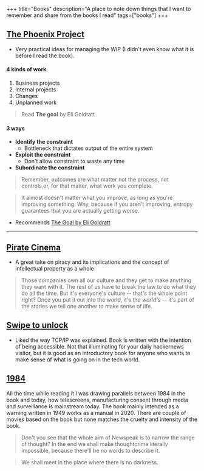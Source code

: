 +++
title="Books"
description="A place to note down things that I want to remember and share from the books I read"
tags=["books"]
+++
## [The Phoenix Project](https://www.goodreads.com/book/show/17255186-the-phoenix-project)

- Very practical ideas for managing the WIP (I didn't even know what it is before I read the book).

#### 4 kinds of work
1. Business projects
2. Internal projects
3. Changes
4. Unplanned work

> Read **The goal** by Eli Goldratt

#### 3 ways
- __Identify the constraint__
	- Bottleneck that dictates output of the entire system
- __Exploit the constraint__
	- Don't allow constraint to waste any time
- __Subordinate the constraint__



> Remember, outcomes are what matter not the process, not controls,or, for that matter, what work you complete.

> It almost doesn't matter what you improve, as long as you're improving something. Why, because if you aren't improving, entropy guarantees that you are actually getting worse.

- Recommends [The Goal by Eli Goldratt](https://www.goodreads.com/book/show/113934.The_Goal)


---


## [Pirate Cinema](https://www.goodreads.com/book/show/13539171-pirate-cinema?ac=1&from_search=true&qid=Wh0QyJzQVm&rank=1)

- A great take on piracy and its implications and the concept of intellectual property as a whole

> Those companies own all our culture and they get to make anything they want with it. The rest of us have to break the law to do what they do all the time. But it's everyone's culture -- that's the whole point right? Once you put it out into the world, it's the *world's* -- it's part of the stories we tell one another to make sense of life.

## [Swipe to unlock](https://swipetounlock.com)

- Liked the way TCP/IP was explained. Book is written with the intention of being accessible. Not that illuminating for your daily hackernews visitor, but it is good as an introductory book for anyone who wants to make sense of what is going on in the tech world.

## [1984](https://www.goodreads.com/book/show/40961427-1984?from_search=true&from_srp=true&qid=FwDAxLt8Eu&rank=1)

All the time while reading it I was drawing parallels between 1984 in the book and today, how telescreens, manufacturing consent through media and surveillance is mainstream today. The book mainly intended as a warning written in 1949 works as a manual in 2020. There are couple of movies based on the book but none matches the cruelty and intensity of the book.

> Don't you see that the whole aim of Newspeak is to narrow the range of thought? In the end we shall make thoughtcrime literally impossible, because there'll be no words to describe it.

> We shall meet in the place where there is no darkness.
